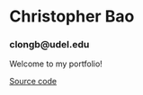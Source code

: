 <h1>Christopher Bao</h1>
<h3>clongb@udel.edu</h3>
<p>Welcome to my portfolio!</p>
<a href="https://github.com/clongb/clongb.github.io/">Source code</a>

